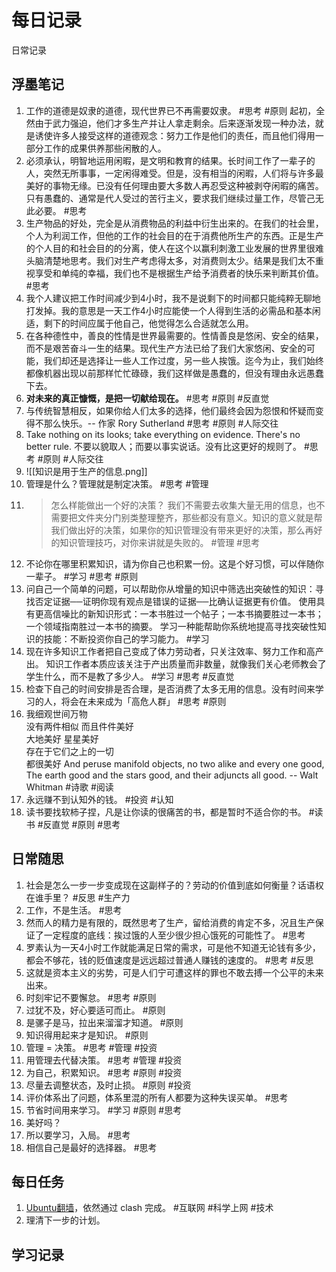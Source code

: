 # 每日记录
日常记录

## 浮墨笔记

1. 工作的道德是奴隶的道德，现代世界已不再需要奴隶。 #思考 #原则
起初，全然由于武力强迫，他们才多生产并让人拿走剩余。后来逐渐发现一种办法，就是诱使许多人接受这样的道德观念：努力工作是他们的责任，而且他们得用一部分工作的成果供养那些闲散的人。  
2. 必须承认，明智地运用闲暇，是文明和教育的结果。长时间工作了一辈子的人，突然无所事事，一定闲得难受。但是，没有相当的闲暇，人们将与许多最美好的事物无缘。已没有任何理由要大多数人再忍受这种被剥夺闲暇的痛苦。只有愚蠢的、通常是代人受过的苦行主义，要求我们继续过量工作，尽管己无此必要。 #思考
3. 生产物品的好处，完全是从消费物品的利益中衍生出来的。在我们的社会里，个人为利润工作，但他的工作的社会目的在于消费他所生产的东西。正是生产的个人目的和社会目的的分离，使人在这个以赢利刺激工业发展的世界里很难头脑清楚地思考。我们对生产考虑得太多，对消费则太少。结果是我们太不重视享受和单纯的幸福，我们也不是根据生产给予消费者的快乐来判断其价值。 #思考
4. 我个人建议把工作时间减少到4小时，我不是说剩下的时间都只能纯粹无聊地打发掉。我的意思是一天工作4小时应能使一个人得到生活的必需品和基本闲适，剩下的时间应属于他自己，他觉得怎么合适就怎么用。  
5. 在各种德性中，善良的性情是世界最需要的。性情善良是悠闲、安全的结果，而不是艰苦奋斗一生的结果。现代生产方法已给了我们大家悠闲、安全的可能，我们却还是选择让一些人工作过度，另一些人挨饿。迄今为止，我们始终都像机器出现以前那样忙忙碌碌，我们这样做是愚蠢的，但没有理由永远愚蠢下去。
6. **对未来的真正慷慨，是把一切献给现在。** #思考 #原则 #反直觉
7. 与传统智慧相反，如果你给人们太多的选择，他们最终会因为怨恨和怀疑而变得不那么快乐。-- 作家 Rory Sutherland #思考 #原则 #人际交往 
8. Take nothing on its looks; take everything on evidence. There's no better rule.
不要以貌取人；而要以事实说话。没有比这更好的规则了。 #思考 #原则 #人际交往 
9. ![[知识是用于生产的信息.png]]
10. 管理是什么？管理就是制定决策。 #思考 #管理
11. > 怎么样能做出一个好的决策？
我们不需要去收集大量无用的信息，也不需要把文件夹分门别类整理整齐，那些都没有意义。知识的意义就是帮我们做出好的决策，如果你的知识管理没有带来更好的决策，那么再好的知识管理技巧，对你来讲就是失败的。 #管理 #思考
12. 不论你在哪里积累知识，请为你自己也积累一份。这是个好习惯，可以伴随你一辈子。 #学习 #思考 #原则
13. 问自己一个简单的问题，可以帮助你从增量的知识中筛选出突破性的知识：寻找否定证据──证明你现有观点是错误的证据──比确认证据更有价值。
使用具有更高信噪比的新知识形式：一本书胜过一个帖子；一本书摘要胜过一本书；一个领域指南胜过一本书的摘要。
学习一种能帮助你系统地提高寻找突破性知识的技能：不断投资你自己的学习能力。 #学习
14. 现在许多知识工作者把自己变成了体力劳动者，只关注效率、努力工作和高产出。
知识工作者本质应该关注于产出质量而非数量，就像我们关心老师教会了学生什么，而不是教了多少人。 #学习 #思考 #反直觉
15. 检查下自己的时间安排是否合理，是否消费了太多无用的信息。没有时间来学习的人，将会在未来成为「高危人群」 #思考 #原则
16. 我细观世间万物  
没有两件相似 而且件件美好  
大地美好 星星美好  
存在于它们之上的一切  
都很美好
And peruse manifold objects, no two alike and every one good,  
The earth good and the stars good, and their adjuncts all good. -- Walt Whitman #诗歌 #阅读
17. 永远赚不到认知外的钱。 #投资 #认知
18. 读书要找软柿子捏，凡是让你读的很痛苦的书，都是暂时不适合你的书。 #读书 #反直觉 #原则 #思考


## 日常随思

1. 社会是怎么一步一步变成现在这副样子的？劳动的价值到底如何衡量？话语权在谁手里？ #反思 #生产力
2. 工作，不是生活。 #思考
3. 然而人的精力是有限的，既然思考了生产，留给消费的肯定不多，况且生产保证了一定程度的底线：挨过饿的人至少很少担心饿死的可能性了。 #思考
4. 罗素认为一天4小时工作就能满足日常的需求，可是他不知道无论钱有多少，都会不够花，钱的贬值速度是远远超过普通人赚钱的速度的。 #思考 #反思
5. 这就是资本主义的劣势，可是人们宁可遭这样的罪也不敢去搏一个公平的未来出来。
6. 时刻牢记不要懈怠。 #思考 #原则
7. 过犹不及，好心要适可而止。 #原则
8. 是骡子是马，拉出来溜溜才知道。 #原则
9. 知识得用起来才是知识。 #原则
10. 管理 = 决策。 #思考 #管理 #投资
11. 用管理去代替决策。 #思考 #管理 #投资
12. 为自己，积累知识。 #思考 #原则 #投资
13. 尽量去调整状态，及时止损。 #原则 #投资
14. 评价体系出了问题，体系里混的所有人都要为这种失误买单。 #思考
15. 节省时间用来学习。 #学习 #原则 #思考
16. 美好吗？
17. 所以要学习，入局。 #思考
18. 相信自己是最好的选择器。 #思考


## 每日任务

1. [Ubuntu翻墙](http://www.ptbird.cn/ubuntu-2004-clash-for-linux.html)，依然通过 clash 完成。 #互联网 #科学上网 #技术
2. 理清下一步的计划。

## 学习记录
